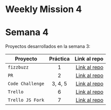 # Weekly Mission 4


# Semana 4

Proyectos desarrollados en la semana 3:

| Proyecto           | Práctica |                                                             Link al repo |
| ------------------ | :-------: | -----------------------------------------------------------------------: |
| `fizzbuzz`       |     1     | [Link al repo](https://github.com/LaunchX-InnovaccionVirtual/MissionNodeJS) |
| `PR`             |     2     | [Link al repo](https://github.com/LaunchX-InnovaccionVirtual/MissionNodeJS) |
| `Code Challenge` |  3, 4, 5  | [Link al repo](https://github.com/LaunchX-InnovaccionVirtual/MissionNodeJS) |
| `Trello`         |     6     | [Link al repo](https://github.com/LaunchX-InnovaccionVirtual/MissionNodeJS) |
| `Trello JS Fork` |     7     | [Link al repo](https://github.com/LaunchX-InnovaccionVirtual/MissionNodeJS) |
